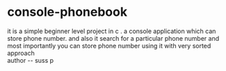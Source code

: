 # console-phonebook
it is a simple beginner level project  in c . a console application which can store phone number. and also it search for a particular phone number and most importantly you can store phone number using it with very sorted approach  
author -- suss p 
